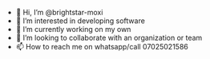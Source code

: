 - 👋 Hi, I’m @brightstar-moxi
- 👀 I’m interested in developing software
- 🌱 I’m currently working on my own
- 💞️ I’m looking to collaborate with an organization or team
- 📫 How to reach me on whatsapp/call 07025021586

<!---
you can take look on my git to see the amazing work have done so far
--->
